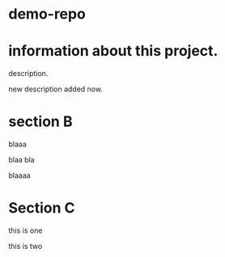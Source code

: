 # demo-repo

# information about this project.

description.

new description added now.


# section B

blaaa

blaa
bla



blaaaa

# Section C

this is one

this is two

